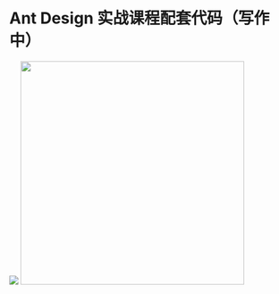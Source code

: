 # Ant Design 实战课程配套代码（写作中）

<img src="https://gw.alipayobjects.com/zos/rmsportal/DReQIejdcJPeaXWEDKDe.png" />

<img height="400" src="https://pandafe.gitee.io/clock/img/antd-ding.jpg" />
